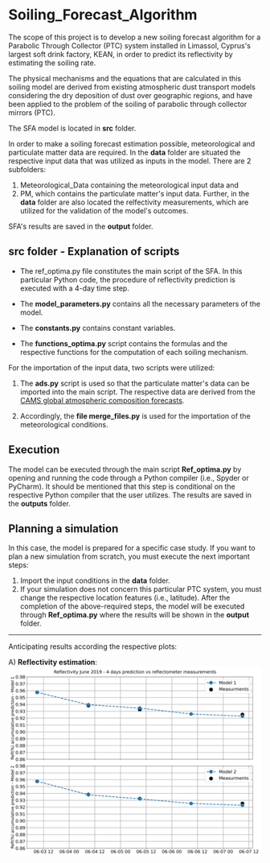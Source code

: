 # Soiling_Forecast_Algorithm

The scope of this project is to develop a new soiling forecast algorithm for a Parabolic Through Collector
(PTC) system installed in Limassol, Cyprus's largest soft drink factory, KEAN,
in order to predict its reflectivity by estimating the soiling rate.

The physical mechanisms and the equations that are calculated in this soiling model are derived from
existing atmospheric dust transport models considering the dry deposition of dust over geographic regions, and
have been applied to the problem of the soiling of parabolic through collector mirrors (PTC). 

The SFA model is located in **src** folder.

In order to make a soiling forecast estimation possible, meteorological and particulate matter data are required. 
In the **data** folder are situated the respective input data that was utilized as inputs in the model. There are 2 subfolders:
1. Meteorological_Data containing the meteorological input data and
2. ΡΜ, which contains the particulate matter's input data.
Further, in the **data** folder are also located the relfectivity measurements, which are utilized for the validation of the model's
outcomes. 

SFA's results are saved in the **output** folder. 


## src folder - Explanation of scripts

- The ref_optima.py file constitutes the main script of the SFA. In this particular Python code, the procedure of reflectivity
prediction is executed with a 4-day time step.

- The **model_parameters.py** contains all the necessary parameters of the model. 

- The **constants.py** contains constant variables.

- The **functions_optima.py** script contains the formulas and the respective functions for the computation of each soiling mechanism.

For the importation of the input data, two scripts were utilized:
 
1) The **ads.py** script is used so that the particulate matter's data can be imported into the main script. The respective data are
derived from the [CAMS global atmospheric composition forecasts](https://ads.atmosphere.copernicus.eu/cdsapp#!/dataset/cams-global-atmospheric-composition-forecasts?tab=form). 

2) Accordingly, the **file merge_files.py** is used for the importation of the meteorological conditions.                             


## Execution 

The model can be executed through the main script **Ref_optima.py** by opening and running the 
code through a Python compiler (i.e., Spyder or PyCharm). It should be mentioned that this step is conditional 
on the respective Python compiler that the user utilizes.
The results are saved in the **outputs** folder.


## Planning a simulation

In this case, the model is prepared for a specific case study. If you want to plan a new simulation from scratch, you must execute the 
next important steps: 
1. Import the input conditions in the **data** folder.
2. If your simulation does not concern this particular PTC system, you must change the respective location features (i.e., latitude).
After the completion of the above-required steps, the model will be executed through **Ref_optima.py** 
where the results will be shown in the **output** folder.

---------------------------------------------------------------------------------------------------------------------------
Anticipating results according the respective plots:

A) **Reflectivity estimation**:
![alt text](https://github.com/ThanosVouke/Soiling_Forecast_Algorithm/blob/main/output/Plots/SR_3_June_2019.jpg?raw=true)
